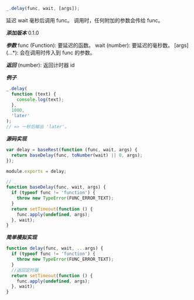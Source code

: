 ```js
_.delay(func, wait, [args]);
```

延迟 wait 毫秒后调用 func。 调用时，任何附加的参数会传给 func。

**_添加版本_**
0.1.0

**_参数_**
func (Function): 要延迟的函数。
wait (number): 要延迟的毫秒数。
[args] (...\*): 会在调用时传入到 func 的参数。

**_返回_**
(number): 返回计时器 id

**_例子_**

```js
_.delay(
  function (text) {
    console.log(text);
  },
  1000,
  'later'
);
// => 一秒后输出 'later'。
```

**_源码实现_**

```js
var delay = baseRest(function (func, wait, args) {
  return baseDelay(func, toNumber(wait) || 0, args);
});

module.exports = delay;

//
function baseDelay(func, wait, args) {
  if (typeof func != 'function') {
    throw new TypeError(FUNC_ERROR_TEXT);
  }
  return setTimeout(function () {
    func.apply(undefined, args);
  }, wait);
}
```

**_简单模拟实现_**

```js
function delay(func, wait, ...args) {
  if (typeof func != 'function') {
    throw new TypeError(FUNC_ERROR_TEXT);
  }
  //返回定时器
  return setTimeout(function () {
    func.apply(undefined, args);
  }, wait);
}
```
